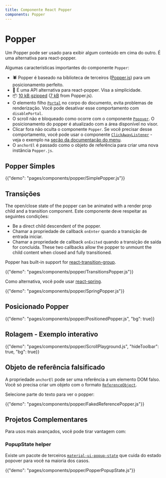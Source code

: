 ```yaml
---
title: Componente React Popper
components: Popper
---
```


# Popper

<p class="description">Um Popper pode ser usado para exibir algum conteúdo em cima do outro. É uma alternativa para react-popper.</p>

Algumas características importantes do componente `Popper`:

- 🕷 Popper é baseado na biblioteca de terceiros ([Popper.js](https://github.com/FezVrasta/popper.js)) para um posicionamento perfeito.
- 💄 É uma API alternativa para react-popper. Visa a simplicidade.
- 📦 [10 kB gzipped](/size-snapshot) ([7 kB](https://bundlephobia.com/result?p=popper.js) from Popper.js).
- O elemento filho [`Portal`](/components/portal/) no corpo do documento, evita problemas de renderização. Você pode desativar esse comportamento com `disablePortal`.
- O scroll não e bloqueado como ocorre com o componente [`Popover`](/components/popover/). O posicionamento do popper é atualizado com a área disponível no visor.
- Clicar fora não oculta o componente `Popper`. Se você precisar desse comportamento, você pode usar o componente [`ClickAwayListener`](/components/click-away-listener/) - veja o exemplo na [seção da documentação do menu](/components/menus/#menulist-composition).
- O `anchorEl` é passado como o objeto de referência para criar uma nova instância `Popper.js`.

## Popper Simples

{{"demo": "pages/components/popper/SimplePopper.js"}}

## Transições

The open/close state of the popper can be animated with a render prop child and a transition component. Este componente deve respeitar as seguintes condições:

- Be a direct child descendent of the popper.
- Chamar a propriedade de callback `onEnter` quando a transição de entrada iniciar.
- Chamar a propriedade de callback `onExited` quando a transição de saída for concluída. These two callbacks allow the popper to unmount the child content when closed and fully transitioned.

Popper has built-in support for [react-transition-group](https://github.com/reactjs/react-transition-group).

{{"demo": "pages/components/popper/TransitionsPopper.js"}}

Como alternativa, você pode usar [react-spring](https://github.com/react-spring/react-spring).

{{"demo": "pages/components/popper/SpringPopper.js"}}

## Posicionado Popper

{{"demo": "pages/components/popper/PositionedPopper.js", "bg": true}}

## Rolagem - Exemplo interativo

{{"demo": "pages/components/popper/ScrollPlayground.js", "hideToolbar": true, "bg": true}}

## Objeto de referência falsificado

A propriedade `anchorEl` pode ser uma referência a um elemento DOM falso. Você só precisa criar um objeto com o formato [`ReferenceObject`](https://github.com/FezVrasta/popper.js/blob/0642ce0ddeffe3c7c033a412d4d60ce7ec8193c3/packages/popper/index.d.ts#L118-L123).

Selecione parte do texto para ver o popper:

{{"demo": "pages/components/popper/FakedReferencePopper.js"}}

## Projetos Complementares

Para usos mais avançados, você pode tirar vantagem com:

### PopupState helper

Existe um pacote de terceiros [`material-ui-popup-state`](https://github.com/jcoreio/material-ui-popup-state) que cuida do estado popover para você na maioria dos casos.

{{"demo": "pages/components/popper/PopperPopupState.js"}}
